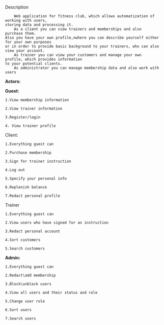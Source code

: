 Description

        Web application for fitness club, which allows automatization of working with users,
    storing data and processing it.
        As a client you can view trainers and memberships and also purchase them.
    Also you have your own profile,nwhere you can describe yourself either for your own purposes
    or in order to provide basic background to your trainers, who can also view your account.
        As trainer you can view your customers and manage your own profile, which provides information
    to your potential clients.
        As administrator you can manage membership data and also work with users

**Actors:**

  **Guest:**
  
    1.View membership information
    
    2.View trainer information
    
    3.Register/login
    
    4. View trainer profile
    
  Client:
  
    1.Everything guest can
    
    2.Purchase membership
    
    3.Sign for trainer instruction
    
    4.Log out
    
    5.Specify your personal info
    
    6.Replenish balance
    
    7.Redact personal profile
    
  Trainer
  
    1.Everything guest can
    
    2.View users who have signed for an instruction
    
    3.Redact personal account
    
    4.Sort customers
    
    5.Search customers
    
  **Admin:**
  
    1.Everything guest can
    
    2.Redact\add membership
    
    3.Block\unblock users
    
    4.View all users and their status and role
    
    5.Change user role
    
    6.Sort users
    
    7.Search users
